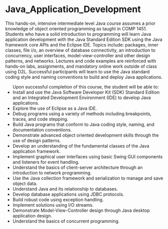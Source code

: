 # Java_Application_Development

This hands-on, intensive intermediate level Java course assumes a prior knowledge of object oriented programming
as taught in COMP 1451. Students who have a solid introduction to programming will learn Java application development
with the Java Standard Edition SDK using the Java framework core APIs and the Eclipse IDE. Topics include: packages,
inner classes, file i/o, an overview of database connectivity, an introduction to concurrency, user interfaces, 
model-view-controller and other design patterns, and networks. Lectures and code examples are reinforced with hands-on labs,
assignments, and mandatory online work outside of class using D2L. Successful participants will learn to use the 
Java standard coding style and naming conventions to build and deploy Java applications.
<ul>
Upon successful completion of this course, the student will be able to:

<li>Install and use the Java Software Developer Kit (SDK) Standard Edition and an Integrated Development Environment (IDE) to develop Java applications.</li>
<li>Explore the use of Eclipse as a Java IDE.</li>
<li>Debug programs using a variety of methods including breakpoints, traces, and code stepping.</li>
<li>Build Java programs that conform to Java coding style, naming, and documentation conventions.</li>
<li>Demonstrate advanced object oriented development skills through the use of design patterns.</li>
<li>Develop an understanding of the fundamental classes of the Java application framework.</li>
<li>Implement graphical user interfaces using basic Swing GUI components and listeners for event handling.</li>
<li>Understand the basics of client-server architecture through an introduction to network programming.</li>
<li>Use the Java collection framework and serialization to manage and save object data.</li>
<li>Understand Java and its relationship to databases.</li>
<li>Develop database applications using JDBC protocols.</li>
<li>Build robust code using exception handling.</li>
<li>Implement solutions using I/O streams.</li>
<li>Demonstrate Model-View-Controller design through Java desktop application design.</li>
<li>Understand the basics of concurrent programming.</li>
</ul>
